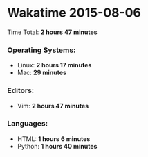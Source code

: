 # Wakatime 2015-08-06

Time Total: **2 hours 47 minutes**

### Operating Systems:
- Linux: **2 hours 17 minutes** 
- Mac: **29 minutes** 

### Editors:
- Vim: **2 hours 47 minutes** 

### Languages:
- HTML: **1 hours 6 minutes** 
- Python: **1 hours 40 minutes** 

